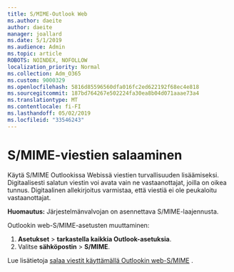 ```yaml
---
title: S/MIME-Outlook Web
ms.author: daeite
author: daeite
manager: joallard
ms.date: 5/1/2019
ms.audience: Admin
ms.topic: article
ROBOTS: NOINDEX, NOFOLLOW
localization_priority: Normal
ms.collection: Adm_O365
ms.custom: 9000329
ms.openlocfilehash: 5816d85596560dfa016fc2ed622192f68ec4e818
ms.sourcegitcommit: 187bd764267e502224fa30ea8b04d071aaae73a4
ms.translationtype: MT
ms.contentlocale: fi-FI
ms.lasthandoff: 05/02/2019
ms.locfileid: "33546243"
---
```

# <a name="encrypt-messages-using-smime"></a>S/MIME-viestien salaaminen

Käytä S/MIME Outlookissa Webissä viestien turvallisuuden lisäämiseksi. Digitaalisesti salatun viestin voi avata vain ne vastaanottajat, joilla on oikea tunnus. Digitaalinen allekirjoitus varmistaa, että viestiä ei ole peukaloitu vastaanottajat.

**Huomautus:** Järjestelmänvalvojan on asennettava S/MIME-laajennusta.

Outlookin web-S/MIME-asetusten muuttaminen:

1. **Asetukset** > **tarkastella kaikkia Outlook-asetuksia**.
2. Valitse **sähköpostin** > **S/MIME**.

Lue lisätietoja [salaa viestit käyttämällä Outlookin web-S/MIME](https://support.office.com/article/878c79fc-7088-4b39-966f-14512658f480) .